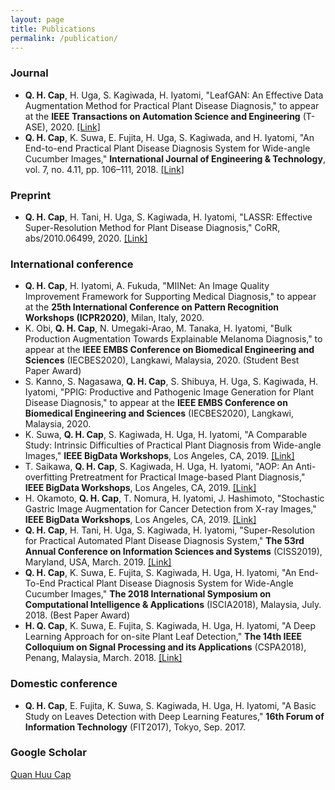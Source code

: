 ```yaml
---
layout: page
title: Publications
permalink: /publication/
---
```

### Journal
* __Q. H. Cap__, H. Uga, S. Kagiwada, H. Iyatomi, "LeafGAN: An Effective Data Augmentation Method for Practical Plant Disease Diagnosis," to appear at the __IEEE Transactions on Automation Science and Engineering__ (T-ASE), 2020. [[Link]](https://arxiv.org/abs/2002.10100)
* __Q. H. Cap__, K. Suwa, E. Fujita, H. Uga, S. Kagiwada, and H. Iyatomi, "An End-to-end Practical Plant Disease Diagnosis System for Wide-angle Cucumber Images," __International Journal of Engineering & Technology__, vol. 7, no. 4.11, pp. 106–111, 2018. [[Link]](http://iyatomi-lab.info/sites/default/files/user/IJET-20784.pdf)

### Preprint
* __Q. H. Cap__, H. Tani, H. Uga, S. Kagiwada, H. Iyatomi, "LASSR: Effective Super-Resolution Method for Plant Disease Diagnosis," CoRR, abs/2010.06499, 2020. [[Link]](https://arxiv.org/abs/2010.06499)

### International conference
* __Q. H. Cap__, H. Iyatomi, A. Fukuda, "MIINet: An Image Quality Improvement Framework for Supporting Medical Diagnosis," to appear at the __25th International Conference on Pattern Recognition Workshops (ICPR2020)__, Milan, Italy, 2020.
* K. Obi, __Q. H. Cap__, N. Umegaki-Arao, M. Tanaka, H. Iyatomi, "Bulk Production Augmentation Towards Explainable Melanoma Diagnosis," to appear at the __IEEE EMBS Conference on Biomedical Engineering and Sciences__ (IECBES2020), Langkawi, Malaysia, 2020. (Student Best Paper Award)
* S. Kanno, S. Nagasawa, __Q. H. Cap__, S. Shibuya, H. Uga, S. Kagiwada, H. Iyatomi, "PPIG: Productive and Pathogenic Image Generation for Plant Disease Diagnosis," to appear at the __IEEE EMBS Conference on Biomedical Engineering and Sciences__ (IECBES2020), Langkawi, Malaysia, 2020.
* K. Suwa, __Q. H. Cap__, S. Kagiwada, H. Uga, H. Iyatomi, "A Comparable Study: Intrinsic Difficulties of Practical Plant Diagnosis from Wide-angle Images," __IEEE BigData Workshops__, Los Angeles, CA, 2019. [[Link]](https://arxiv.org/abs/1910.11506)
* T. Saikawa, __Q. H. Cap__, S. Kagiwada, H. Uga, H. Iyatomi, "AOP: An Anti-overfitting Pretreatment for Practical Image-based Plant Diagnosis," __IEEE BigData Workshops__, Los Angeles, CA, 2019. [[Link]](https://arxiv.org/abs/1911.10727)
* H. Okamoto, __Q. H. Cap__, T. Nomura, H. Iyatomi, J. Hashimoto, "Stochastic Gastric Image Augmentation for Cancer Detection from X-ray Images," __IEEE BigData Workshops__, Los Angeles, CA, 2019. [[Link]](http://iyatomi-lab.info/sites/default/files/user/Okamoto2019_IEEEBigData.pdf)
* __Q. H. Cap__, H. Tani, H. Uga, S. Kagiwada, H. Iyatomi, "Super-Resolution for Practical Automated Plant Disease Diagnosis System," __The 53rd Annual Conference on Information Sciences and Systems__ (CISS2019), Maryland, USA, March. 2019. [[Link]](https://ieeexplore.ieee.org/document/8692855)
* __Q. H. Cap__, K. Suwa, E. Fujita, S. Kagiwada, H. Uga, H. Iyatomi, "An End-To-End Practical Plant Disease Diagnosis System for Wide-Angle Cucumber Images," __The 2018 International Symposium on Computational Intelligence & Applications__ (ISCIA2018), Malaysia, July. 2018. (Best Paper Award)
* __H. Q. Cap__, K. Suwa, E. Fujita, S. Kagiwada, H. Uga, H. Iyatomi, "A Deep Learning Approach for on-site Plant Leaf Detection," __The 14th IEEE Colloquium on Signal Processing and its Applications__ (CSPA2018), Penang, Malaysia, March. 2018. [[Link]](https://ieeexplore.ieee.org/abstract/document/8368697)

### Domestic conference
* __Q. H. Cap__, E. Fujita, K. Suwa, S. Kagiwada, H. Uga, H. Iyatomi, "A Basic Study on Leaves Detection with Deep Learning Features," __16th Forum of Information Technology__ (FIT2017), Tokyo, Sep. 2017.

### Google Scholar
[Quan Huu Cap](https://scholar.google.com/citations?user=a15V7MIAAAAJ&hl=en)

